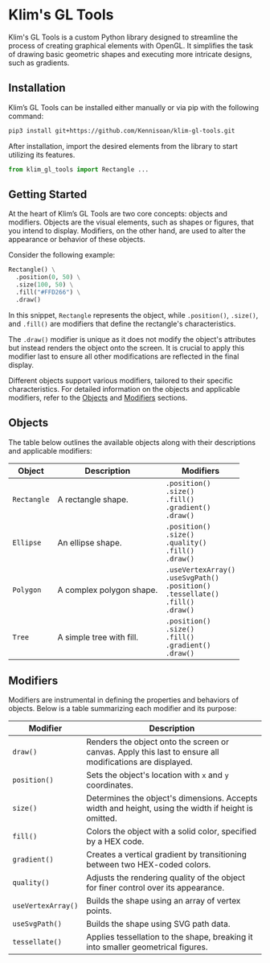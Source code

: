 # Klim's GL Tools

Klim's GL Tools is a custom Python library designed to streamline the process of creating graphical elements with OpenGL. It simplifies the task of drawing basic geometric shapes and executing more intricate designs, such as gradients.

## Installation

Klim’s GL Tools can be installed either manually or via pip with the following command:
```bash
pip3 install git+https://github.com/Kennisoan/klim-gl-tools.git
```
After installation, import the desired elements from the library to start utilizing its features.
```python
from klim_gl_tools import Rectangle ...
```

## Getting Started

At the heart of Klim’s GL Tools are two core concepts: objects and modifiers. Objects are the visual elements, such as shapes or figures, that you intend to display. Modifiers, on the other hand, are used to alter the appearance or behavior of these objects.

Consider the following example:
```python
Rectangle() \
  .position(0, 50) \
  .size(100, 50) \
  .fill("#FFD266") \
  .draw()
```
In this snippet, `Rectangle` represents the object, while `.position()`, `.size()`, and `.fill()` are modifiers that define the rectangle's characteristics.

The `.draw()` modifier is unique as it does not modify the object's attributes but instead renders the object onto the screen. It is crucial to apply this modifier last to ensure all other modifications are reflected in the final display.

Different objects support various modifiers, tailored to their specific characteristics. For detailed information on the objects and applicable modifiers, refer to the [Objects](#objects) and [Modifiers](#modifiers) sections.

## Objects

The table below outlines the available objects along with their descriptions and applicable modifiers:

| Object     | Description               | Modifiers                                                   |
|------------|---------------------------|-------------------------------------------------------------|
| `Rectangle`| A rectangle shape.        | `.position()`<br>`.size()`<br>`.fill()`<br>`.gradient()`<br>`.draw()` |
| `Ellipse`  | An ellipse shape.         | `.position()`<br>`.size()`<br>`.quality()`<br>`.fill()`<br>`.draw()` |
| `Polygon`  | A complex polygon shape.  | `.useVertexArray()`<br>`.useSvgPath()`<br>`.position()`<br>`.tessellate()`<br>`.fill()`<br>`.draw()` |
| `Tree`     | A simple tree with fill.  | `.position()`<br>`.size()`<br>`.fill()`<br>`.gradient()`<br>`.draw()` |

## Modifiers

Modifiers are instrumental in defining the properties and behaviors of objects. Below is a table summarizing each modifier and its purpose:

| Modifier           | Description                                                                                   |
|--------------------|-----------------------------------------------------------------------------------------------|
| `draw()`           | Renders the object onto the screen or canvas. Apply this last to ensure all modifications are displayed. |
| `position()`       | Sets the object's location with `x` and `y` coordinates.                                      |
| `size()`           | Determines the object's dimensions. Accepts width and height, using the width if height is omitted. |
| `fill()`           | Colors the object with a solid color, specified by a HEX code.                                |
| `gradient()`       | Creates a vertical gradient by transitioning between two HEX-coded colors.                    |
| `quality()`        | Adjusts the rendering quality of the object for finer control over its appearance.            |
| `useVertexArray()` | Builds the shape using an array of vertex points.     |
| `useSvgPath()`     | Builds the shape using SVG path data.              |
| `tessellate()`     | Applies tessellation to the shape, breaking it into smaller geometrical figures.   |
